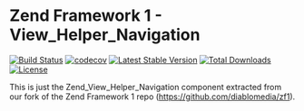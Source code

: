 Zend Framework 1 - View_Helper_Navigation
============================
[![Build Status](https://travis-ci.com/diablomedia/zf1-view-helper-navigation.svg?branch=master)](https://travis-ci.com/diablomedia/zf1-view-helper-navigation)
[![codecov](https://codecov.io/gh/diablomedia/zf1-view-helper-navigation/branch/master/graph/badge.svg)](https://codecov.io/gh/diablomedia/zf1-view-helper-navigation)
[![Latest Stable Version](https://poser.pugx.org/diablomedia/zendframework1-view-helper-navigation/v/stable)](https://packagist.org/packages/diablomedia/zendframework1-view-helper-navigation)
[![Total Downloads](https://poser.pugx.org/diablomedia/zendframework1-view-helper-navigation/downloads)](https://packagist.org/packages/diablomedia/zendframework1-view-helper-navigation)
[![License](https://poser.pugx.org/diablomedia/zendframework1-view-helper-navigation/license)](https://packagist.org/packages/diablomedia/zendframework1-view-helper-navigation)

This is just the Zend_View_Helper_Navigation component extracted from our fork of the Zend Framework 1 repo (https://github.com/diablomedia/zf1).

